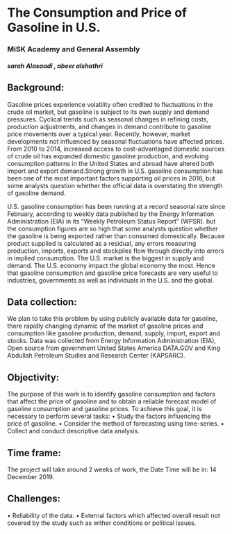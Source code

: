 # The Consumption and Price of Gasoline in U.S.
### MiSK Academy and General Assembly
##### sarah Alasaadi , abeer alshathri



## Background:

Gasoline prices experience volatility often credited to fluctuations in the crude oil market, but gasoline is subject to its own supply and demand pressures. Cyclical trends such as seasonal changes in refining costs, production adjustments, and changes in demand contribute to gasoline price movements over a typical year. Recently, however, market developments not influenced by seasonal fluctuations have affected prices. From 2010 to 2014, increased access to cost-advantaged domestic sources of crude oil has expanded domestic gasoline production, and evolving consumption patterns in the United States and abroad have altered both import and export demand.Strong growth in U.S. gasoline consumption has been one of the most important factors supporting oil prices in 2016, but some analysts question whether the official data is overstating the strength of gasoline demand.

U.S. gasoline consumption has been running at a record seasonal rate since February, according to weekly data published by the Energy Information Administration (EIA) in its “Weekly Petroleum Status Report” (WPSR). but the consumption figures are so high that some analysts question whether the gasoline is being exported rather than consumed domestically. Because product supplied is calculated as a residual, any errors measuring production, imports, exports and stockpiles flow through directly into errors in implied consumption. The U.S. market is the biggest in supply and demand. The U.S. economy impact the global economy the most. Hence that gasoline consumption and gasoline price forecasts are very useful to industries, governments as well as individuals in the U.S. and the global.


## Data collection:  

We plan to take this problem by using publicly available data for gasoline, there rapidly changing dynamic of the market of gasoline prices and consumption like gasoline production, demand, supply, import, export and stocks. Data was collected from Energy Information Administration (EIA), Open source from government United States America DATA.GOV and King Abdullah Petroleum Studies and Research Center (KAPSARC).



## Objectivity:

The purpose of this work is to identify gasoline consumption and factors that affect the price of gasoline and to obtain a reliable forecast model of gasoline consumption and gasoline prices. To achieve this goal, it is necessary to perform several tasks:
• Study the factors influencing the price of gasoline.
• Consider the method of forecasting using time-series.
• Collect and conduct descriptive data analysis.



## Time frame:

The project will take around 2 weeks of work, the Date Time will be in: 14 December 2019. 



## Challenges:
• Reliability of the data.
• External factors which affected overall result not covered by the study such as wither conditions or political issues.
